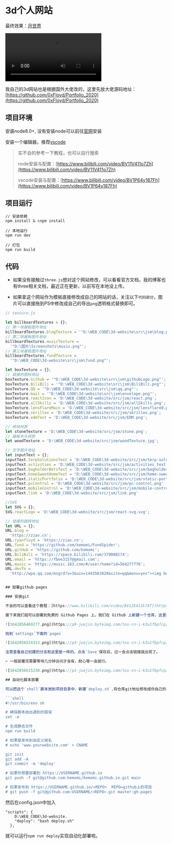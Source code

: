 # 3d个人网站

最终效果：[月世界](ziav.cn)

<video autoplay src="https://assets.huabyte.com/blog/image/Tab-1645529042263.webm"></video>

我自己的3d网站也是根据国外大佬改的，这里先放大佬源码地址：[https://github.com/0xFloyd/Portfolio_2020](https://github.com/0xFloyd/Portfolio_2020)

## 项目环境

安装node8.0+, 没有安装node可以前往[官网](https://nodejs.org/zh-cn/)安装

安装一个编辑器，推荐[vscode](https://code.visualstudio.com/)

> 实不会的参考一下教程，也可以自行搜索
>
> node安装与配置：[https://www.bilibili.com/video/BV11V411o7Zh](https://www.bilibili.com/video/BV11V411o7Zh)
>
> vscode安装与配置：[https://www.bilibili.com/video/BV1P64y187Fh](https://www.bilibili.com/video/BV1P64y187Fh)

## 项目运行

```
// 安装依赖
npm install & cnpm install

// 本地运行
npm run dev

// 打包
npm run build
```

## 代码

+ 如果没有接触过`three.js`想对这个网站修改，可以看看官方文档，我的博客也有three相关文档，最近正在更新，以前写在本地没上传。

+ 如果拿这个网站作为模板直接修改成自己的网站的话，关注以下`代码部分`，图片可以直接拖到PS中修改成自己的导出`png`透明格式替换即可。

```js
// texture.js

let billboardTextures = {};
// 第一块展板图片地址
billboardTextures.blogTexture = '"D:\WEB_CODE\3d-website\src\jsm\blog.png"';
// 第二块展板图片地址
billboardTextures.musicTexture =
  '"D:\图片\Screenshots\music.png"';
// 第三块展板图片地址
billboardTextures.fundTexture =
  '"D:\WEB_CODE\3d-website\src\jsm\fund.png"';

let boxTexture = {};
// 链接的图标地址
boxTexture.Github = '"D:\WEB_CODE\3d-website\src\jsm\githubLogo.png"';
boxTexture.BiliBili = '"D:\WEB_CODE\3d-website\src\jsm\BiliBili.png"';
boxTexture.QQ = '"D:\WEB_CODE\3d-website\src\jsm\qq.png"';
boxTexture.mail = '"D:\WEB_CODE\3d-website\src\jsm\envelope.png"';
boxTexture.reactIcon = 'D:\WEB_CODE\3d-website/src/jsm/react.png';
boxTexture.allSkills = 'D:\WEB_CODE\3d-website/src/jsm/allSkills.png';
boxTexture.lensFlareMain = 'D:\WEB_CODE\3d-website/src/jsm/lensflare0.png';
boxTexture.skrillex = 'D:\WEB_CODE\3d-website/src/jsm/skrillex.png';
boxTexture.edmText = 'D:\WEB_CODE\3d-website/src/jsm/EDM.png';

// 砖块材质
let stoneTexture = 'D:\WEB_CODE\3d-website/src/jsm/stone.png';
// 展板木头材质
let woodTexture = 'D:\WEB_CODE\3d-website/src/jsm/woodTexture.jpg';

// 文字图片地址
let inputText = {};
inputText.terpSolutionsText = 'D:\WEB_CODE\3d-website/src/jsm/terp-solutions-text.png';
inputText.activities = 'D:\WEB_CODE\3d-website/src/jsm/activities_text.png';
inputText.bagholderBetsText = 'D:\WEB_CODE\3d-website/src/jsm/bagholderbets-text.png';
inputText.homeSweetHomeText = 'D:\WEB_CODE\3d-website/src/jsm/home-sweet-home-text.png';
inputText.staticPortfolio = 'D:\WEB_CODE\3d-website/src/jsm/static-portfolio.png';
inputText.pcControl = 'D:\WEB_CODE\3d-website/src/jsm/pc-control.png'
inputText.mobileControl = 'D:\WEB_CODE\3d-website/src/jsm/mobile-control.png'
inputText.link = 'D:\WEB_CODE\3d-website/src/jsm/link.png'

//SVG
let SVG = {};
SVG.reactLogo = 'D:\WEB_CODE\3d-website/src/jsm/react-svg.svg';

// 链接的跳转地址
let URL = {};
URL.blog =
  'https://ziav.cn';
URL.ryanfloyd = 'https://ziav.cn';
URL.fund = 'https://github.com/kemomi/FundSpider';
URL.gitHub = 'https://github.com/kemomi';
URL.BiliBili = 'https://space.bilibili.com/379088274';
URL.email = 'https://fbee3157@gmail.com';
URL.music = 'https://music.163.com/#/user/home?id=564277776';
URL.devTo =
  'http://wpa.qq.com/msgrd?v=3&uin=1443563828&site=qq&menu=yes"><img border="0" src="http://wpa.qq.com/pa?p=2:1443563828:41';


## 部署github-pages

### 安装git

不会的可以查看这个教程：[https://www.bilibili.com/video/BV12E411k74T](https://www.bilibili.com/video/BV12E411k74T)

接下来我们就可以部署到免费的 Github Pages 上。我们在 Github 上新建一个仓库，这里我取得仓库名为`kemomi.github.io`，注意建好自己的仓库都应该是(你的用户名.github.io)

![1642856469277.png](https://p9-juejin.byteimg.com/tos-cn-i-k3u1fbpfcp/e1da9488e0984d94b0be2e91229d17bc~tplv-k3u1fbpfcp-watermark.image?)

找到`settings`下面的`pages`

![1642856524313.png](https://p3-juejin.byteimg.com/tos-cn-i-k3u1fbpfcp/8f6ef96c1e074c639580daabfb935b09~tplv-k3u1fbpfcp-watermark.image?)

注意查看自己创建的分支和这里是一样的，点击`Save`保存后，过一会点击链接就出现了。

> 一般部署完需要等待几分钟访问才会有，耐心等一会就行。

![1642856615230.png](https://p1-juejin.byteimg.com/tos-cn-i-k3u1fbpfcp/8edf097917fb4c7294fb43b6fd9fa7c0~tplv-k3u1fbpfcp-watermark.image?)

## 自动化脚本部署

可以把这个`shell`脚本放到项目目录中，新建`deploy.sh`,将仓库git地址修改成你自己的

```shell
#!/usr/bin/env sh

# 确保脚本抛出遇到的错误
set -e

# 生成静态文件
npm run build

# 如果是发布到自定义域名
# echo 'www.yourwebsite.com' > CNAME

git init
git add -A
git commit -m 'deploy'

# 如果你想要部署到 https://USERNAME.github.io
git push -f git@github.com:kemomi/kemomi.github.io.git main

# 如果发布到 https://USERNAME.github.io/<REPO>  REPO=github上的项目
# git push -f git@github.com:USERNAME/<REPO>.git master:gh-pages

```

然后在config.json中加入

```
"scripts": {
	D:\WEB_CODE\3d-website.
    "deploy": "bash deploy.sh"
  },
```

就可以运行`npm run deploy`实现自动化部署啦。
